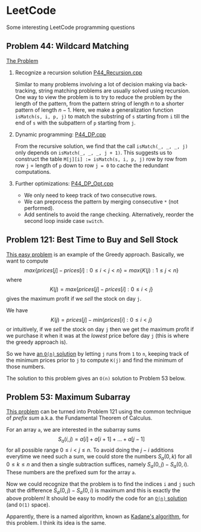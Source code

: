 # LeetCode

Some interesting LeetCode programming questions

## Problem 44: Wildcard Matching

[The Problem](https://leetcode.com/problems/wildcard-matching/)

 1. Recognize a recursion solution [P44_Recursion.cpp](P44_Recursion.cpp)

    Similar to many problems involving a lot of decision making via back-tracking, string matching problems are usually solved using recursion.
    One way to view the problem is to try to reduce the problem by the length of the pattern, from the pattern string of length $n$ to a shorter pattern of length $n - 1$.
    Here, we make a generalization function `isMatch(s, i, p, j)` to match the substring of `s` starting from `i` till the end of `s` with the subpattern of `p` starting from `j`.

 2. Dynamic programming: [P44_DP.cpp](P44_DP.cpp)

    From the recursive solution, we find that the call `isMatch(_, _, _, j)` only depends on `isMatch(_, _, _, j + 1)`.
    This suggests us to construct the table `M[j][i] := isMatch(s, i, p, j)` row by row from row `j` = length of `p` down to row `j = 0` to cache the redundant computations.

 3. Further optimizations: [P44_DP_Opt.cpp](P44_DP_Opt.cpp)
     - We only need to keep track of two consecutive rows.
     - We can preprocess the pattern by merging consecutive `*` (not performed).
     - Add sentinels to avoid the range checking. Alternatively, reorder the second loop inside case `switch`.

## Problem 121: Best Time to Buy and Sell Stock

[This easy problem](https://leetcode.com/problems/best-time-to-buy-and-sell-stock) is an example of the Greedy approach. Basically, we want to compute
$$max \{ prices[j] - prices[i] : 0 \leq i < j < n \} = max \{ K(j) : 1 \leq j < n \}$$
where
$$K(j) = max \{ prices[j] - prices[i] : 0 \leq i < j \}$$
gives the maximum profit if we _sell_ the stock on day `j`.

We have
$$K(j) = prices[j] - min \{ prices[i] : 0 \leq i < j \}$$
or intuitively, if we _sell_ the stock on day `j` then we get the maximum profit if we purchase it when it was at the _lowest_ price before day `j` (this is where the greedy approach is).

So we have [an `O(n)` solution](P121.cpp) by letting `j` runs from `1` to `n`, keeping track of the minimum prices prior to `j` to compute `K(j)` and find the minimum of those numbers.

The solution to this problem gives an `O(n)` solution to Problem 53 below.

## Problem 53: Maximum Subarray

[This problem](https://leetcode.com/problems/maximum-subarray/) can be turned into Problem 121 using the common technique of _prefix sum_ a.k.a. the Fundamental Theorem of Calculus.

For an array `a`, we are interested in the subarray sums
$$S_a(i, j) = a[i] + a[i+1] + ... + a[j-1]$$
for all possible range $0 \leq i < j \leq n$.
To avoid doing the $j - i$ additions everytime we need such a sum, we could store the numbers $S_a(0, k)$ for all $0 \leq k \leq n$ and then a single subtraction suffices, namely $S_a(0, j) - S_a(0, i)$.
These numbers are the prefixed sum for the array `a`.

Now we could recognize that the problem is to find the indices `i` and `j` such that the difference $S_a(0, j) - S_a(0, i)$ is maximum and this is exactly the above problem! It should be easy to modify the code for an [`O(n)` solution](P53.cpp) (and `O(1)` space).

Apparently, there is a named algorithm, known as [Kadane's algorithm](https://www.geeksforgeeks.org/largest-sum-contiguous-subarray/), for this problem. I think its idea is the same.
